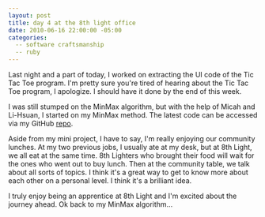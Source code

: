 ```yaml
---
layout: post
title: day 4 at the 8th light office
date: 2010-06-16 22:00:00 -05:00
categories:
  -- software craftsmanship
  -- ruby
---
```


Last night and a part of today, I worked on extracting the UI code of the Tic Tac Toe program.  I'm pretty sure you're tired of hearing about the Tic Tac Toe program, I apologize.  I should have it done by the end of this week.

I was still stumped on the MinMax algorithm, but with the help of Micah and Li-Hsuan, I started on my MinMax method.  The latest code can be accessed via my GitHub [repo](http://github.com/sl4m/tic_tac_toe_ruby).

Aside from my mini project, I have to say, I'm really enjoying our community lunches.  At my two previous jobs, I usually ate at my desk, but at 8th Light, we all eat at the same time.  8th Lighters who brought their food will wait for the ones who went out to buy lunch.  Then at the community table, we talk about all sorts of topics.  I think it's a great way to get to know more about each other on a personal level.  I think it's a brilliant idea.

I truly enjoy being an apprentice at 8th Light and I'm excited about the journey ahead.  Ok back to my MinMax algorithm...
